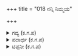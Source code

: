 +++
title = "018 ನನ್ನಿ ನಿಮ್ಮಯ"

+++

<details><summary>ಗದ್ಯ (ಕ.ಗ.ಪ) </summary>

18. ಕೌರವನು ಗಾಂಗೇಯರ ಮಾತನ್ನು ಕೇಳಿದ ನಂತರ ಹೇಳಿದ. "ಇಷ್ಟು ನಿಜ. ನಿಮ್ಮ ಮಾತುಗಳನ್ನು ಒಪ್ಪಿ ನಾನು ರಾಜ್ಯವನ್ನು ಪಾಂಡವರಿಗೆ ಒಪ್ಪಿಸಿಕೊಡಲಾರೆ. ಅಯ್ಯನ ಬಣ್ಣ ಹಚ್ಚಿದ ಮಾತು ಇನ್ನು ಮುಂದೆ ನನ್ನ ಬಳಿ ನಡೆಯುವುದಿಲ್ಲ. ಸಾಕು. ಇವರ ಸಂಧಿಯ ಮಾತುಗಳಿಗೆ ಮನ್ನಣೆಗೊಟ್ಟು ನಾನು ಮರುಳಾದೆ. ತಮ್ಮ ಹುಟ್ಟಿನ ವಿಷಯವನ್ನೇ ಮರೆಮಾಚಿಸುವ ಈ ಪಾಂಡವ ನಾಯಿಗಳನ್ನು ನೀವು ಬಹಳ ಸಂಭಾವಿತರೆಂದು ತೋರಿಸಲು ಬರುತ್ತೀರಿ"
</details>

<details><summary>ಪದಾರ್ಥ (ಕ.ಗ.ಪ) </summary>

ನನ್ನಿ-ಸತ್ಯ, ಬನ್ನಣೆಯ ಮಾತು-ಅಲಂಕಾರದ ಮಾತು, ಸೋಗಿನ ಮಾತು, ಬಣ್ಣ ಹಚ್ಚಿದ ಮಾತು, ನಿಷ್ಪನ್ನತೆಯ ಬೀಳ್ಕೊಂಡ, ಹುಟ್ಟಿನ ಹಿರಿಮೆಯನ್ನು ಕಳೆದುಕೊಂಡಿರುವ (ಯಾರಿಗೋ ಹುಟ್ಟಿದವರಾದ...) ಕುನ್ನಿ-ನಾಯಿ, ಗರುವಾಯ-ಉತ್ತಮರನ್ನಾಗಿ, ಖಳ-ದುಷ್ಟ.
</details>

<details><summary>ಟಿಪ್ಪನೀ (ಕ.ಗ.ಪ) </summary>

ನಿಷ್ಪನ್ನತೆಯ ಬೀಳ್ಕೊಂಡ-ಎಂಬ ಮಾತಿಗೆ ಸರಿಯಾಗಿ ಅರ್ಥ ಹಚ್ಚುವುದು ಕಷ್ಟ. ಸಂಧಿಯ ಸಂಭಾವ್ಯತೆಯನ್ನು ಕಳೆದುಕೊಂಡಿರುವ ಎಂದೋ, ಅಜ್ಞಾತವಾಸದ ಅವಧಿಯಲ್ಲಿ ನಮಗೆ ಗೋಚರರಾಗಿರುವುದರಿಂದ ಮತ್ತೆ ರಾಜ್ಯ ಭಾಗದ ಸಂಭವನೀಯತೆಯಿಲ್ಲ ಎಂದೋ ಅರ್ಥಮಾಡಬಹುದು.
</details>
